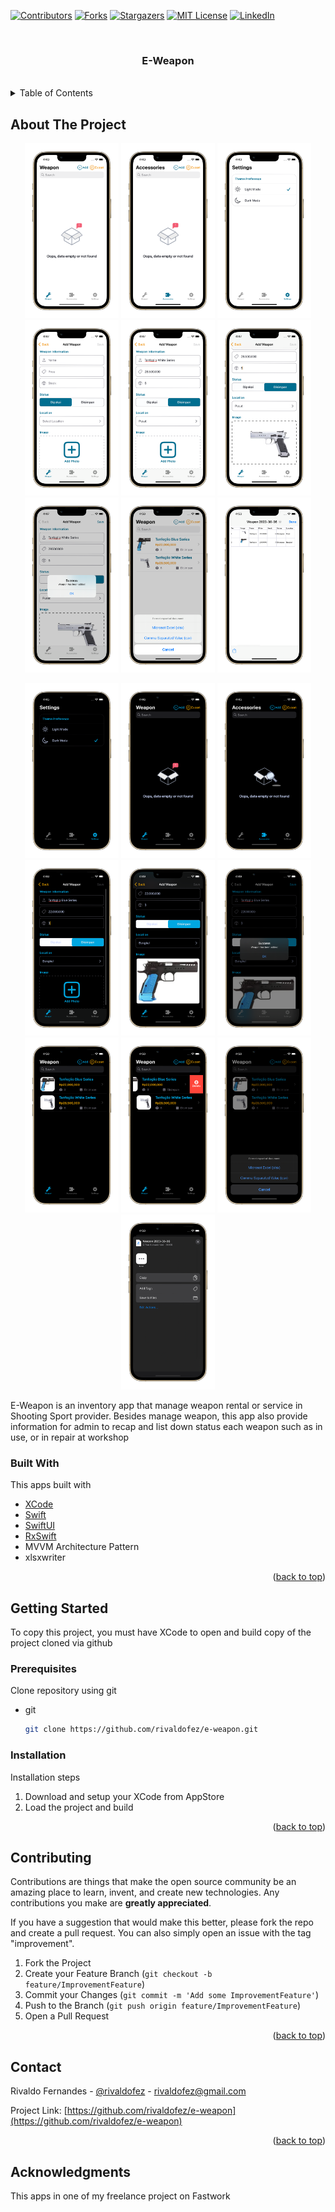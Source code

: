 <div id="top"></div>

[![Contributors][contributors-shield]][contributors-url]
[![Forks][forks-shield]][forks-url]
[![Stargazers][stars-shield]][stars-url]
[![MIT License][license-shield]][license-url]
[![LinkedIn][linkedin-shield]][linkedin-url]


<!-- PROJECT LOGO -->
<br />
<div align="center">
  <h3 align="center">E-Weapon</h3>
  </br>
</div>



<!-- TABLE OF CONTENTS -->
<details>
  <summary>Table of Contents</summary>
  <ol>
    <li>
      <a href="#about-the-project">About The Project</a>
      <ul>
        <li><a href="#built-with">Built With</a></li>
      </ul>
    </li>
    <li>
      <a href="#getting-started">Getting Started</a>
      <ul>
        <li><a href="#prerequisites">Prerequisites</a></li>
        <li><a href="#installation">Installation</a></li>
      </ul>
    </li>
    <li><a href="#contributing">Contributing</a></li>
    <li><a href="#contact">Contact</a></li>
    <li><a href="#acknowledgments">Acknowledgments</a></li>
  </ol>
</details>



<!-- ABOUT THE PROJECT -->
## About The Project

<p align="middle">
  <img src="Images/Image_1.png" width="150" />
  <img src="Images/Image_2.png" width="150" /> 
  <img src="Images/Image_3.png" width="150" />
  <img src="Images/Image_4.png" width="150" /> 
  <img src="Images/Image_5.png" width="150" />
  <img src="Images/Image_6.png" width="150" /> 
  <img src="Images/Image_7.png" width="150" />
  <img src="Images/Image_8.png" width="150" /> 
  <img src="Images/Image_9.png" width="150" />
</p>
<p align="middle">
  <img src="Images/Image_10.png" width="150" /> 
  <img src="Images/Image_11.png" width="150" />
  <img src="Images/Image_12.png" width="150" /> 
  <img src="Images/Image_13.png" width="150" />
  <img src="Images/Image_14.png" width="150" /> 
  <img src="Images/Image_15.png" width="150" />
  <img src="Images/Image_16.png" width="150" />   
  <img src="Images/Image_17.png" width="150" />   
  <img src="Images/Image_18.png" width="150" />   
  <img src="Images/Image_19.png" width="150" />   
</p>

E-Weapon is an inventory app that manage weapon rental or service in Shooting Sport provider. Besides manage weapon, this app also provide information for admin to recap and list down status each weapon such as in use, or in repair at workshop



### Built With

This apps built with

* [XCode](https://developer.apple.com/xcode/)
* [Swift](https://developer.apple.com/swift/)
* [SwiftUI](https://developer.apple.com/xcode/swiftui/)
* [RxSwift](https://github.com/ReactiveX/RxSwift)
* MVVM Architecture Pattern
* xlsxwriter

<p align="right">(<a href="#top">back to top</a>)</p>



<!-- GETTING STARTED -->
## Getting Started

To copy this project, you must have XCode to open and build copy of the project cloned via github

### Prerequisites

Clone repository using git
* git
  ```sh
  git clone https://github.com/rivaldofez/e-weapon.git
  ```

### Installation

Installation steps

1. Download and setup your XCode from AppStore
2. Load the project and build

<p align="right">(<a href="#top">back to top</a>)</p>


<!-- CONTRIBUTING -->
## Contributing

Contributions are things that make the open source community be an amazing place to learn, invent, and create new technologies. Any contributions you make are **greatly appreciated**.

If you have a suggestion that would make this better, please fork the repo and create a pull request. You can also simply open an issue with the tag "improvement".

1. Fork the Project
2. Create your Feature Branch (`git checkout -b feature/ImprovementFeature`)
3. Commit your Changes (`git commit -m 'Add some ImprovementFeature'`)
4. Push to the Branch (`git push origin feature/ImprovementFeature`)
5. Open a Pull Request

<p align="right">(<a href="#top">back to top</a>)</p>


<!-- CONTACT -->
## Contact

Rivaldo Fernandes - [@rivaldofez](https://e-weapon.com/rivaldofez) - rivaldofez@gmail.com

Project Link: [https://github.com/rivaldofez/e-weapon](https://github.com/rivaldofez/e-weapon)

<p align="right">(<a href="#top">back to top</a>)</p>



<!-- ACKNOWLEDGMENTS -->
## Acknowledgments

This apps in one of my freelance project on Fastwork

<!-- MARKDOWN LINKS & IMAGES -->
<!-- https://www.markdownguide.org/basic-syntax/#reference-style-links -->
[contributors-shield]: https://img.shields.io/github/contributors/rivaldofez/e-weapon.svg?style=for-the-badge

[contributors-url]: https://github.com/rivaldofez/e-weapon/graphs/contributors

[forks-shield]: https://img.shields.io/github/forks/rivaldofez/e-weapon.svg?style=for-the-badge

[forks-url]: https://github.com/rivaldofez/e-weapon/network/members

[stars-shield]: https://img.shields.io/github/stars/rivaldofez/e-weapon.svg?style=for-the-badge

[stars-url]: https://github.com/othneildrew/Best-README-Template/stargazers

[issues-url]: https://github.com/rivaldofez/e-weapon/issues

[license-shield]: https://img.shields.io/github/license/rivaldofez/e-weapon.svg?style=for-the-badge

[license-url]: https://github.com/rivaldofez/e-weapon/blob/master/LICENSE.txt

[linkedin-shield]: https://img.shields.io/badge/-LinkedIn-black.svg?style=for-the-badge&logo=linkedin&colorB=555

[linkedin-url]: https://www.linkedin.com/in/rivaldofez